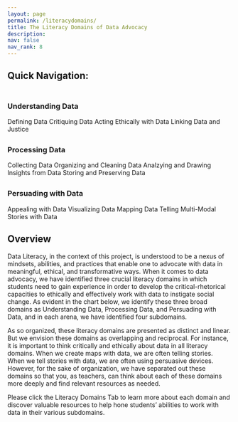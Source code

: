 ```yaml
---
layout: page
permalink: /literacydomains/
title: The Literacy Domains of Data Advocacy
description:
nav: false
nav_rank: 8
---
```


<link rel="stylesheet" href="https://cdn.jsdelivr.net/npm/@shoelace-style/shoelace@2.5.2/cdn/themes/light.css" />
<script type="module" src="https://cdn.jsdelivr.net/npm/@shoelace-style/shoelace@2.5.2/cdn/shoelace.js" ></script>

## Quick Navigation:
<div style="height:5px;font-size:1px;">&nbsp;</div>

<h3>Understanding Data</h3>
<sl-button-group label="Alignment">
  <sl-button href="https://da4asandbox.github.io/curricularsite/defining-data/">Defining Data</sl-button>
  <sl-button href="">Critiquing Data</sl-button>
  <sl-button href="">Acting Ethically with Data</sl-button>
  <sl-button href="">Linking Data and Justice</sl-button>
</sl-button-group>
<div style="height:5px;font-size:1px;">&nbsp;</div>

<h3>Processing Data</h3>
<sl-button-group label="Alignment">
  <sl-button href="">Collecting Data</sl-button>
  <sl-button href="">Organizing and Cleaning Data</sl-button>
  <sl-button href="">Analzying and Drawing Insights from Data</sl-button>
  <sl-button href="">Storing and Preserving Data</sl-button>
</sl-button-group>
<div style="height:5px;font-size:1px;">&nbsp;</div>

<h3>Persuading with Data</h3>
<sl-button-group label="Alignment">
  <sl-button href="">Appealing with Data</sl-button>
  <sl-button href="">Visualizing Data</sl-button>
  <sl-button href="">Mapping Data</sl-button>
  <sl-button href="">Telling Multi-Modal Stories with Data</sl-button>
</sl-button-group>

## Overview

Data Literacy, in the context of this project, is understood to be a nexus of mindsets, abilities, and practices that enable one to advocate with data in meaningful, ethical, and transformative ways. When it comes to data advocacy, we have identified three crucial literacy domains in which students need to gain experience in order to develop the critical-rhetorical capacities to ethically and effectively work with data to instigate social change. As evident in the chart below, we identify these three broad domains as Understanding Data, Processing Data, and Persuading with Data, and in each arena, we have identified four subdomains.
 
As so organized, these literacy domains are presented as distinct and linear. But we envision these domains as overlapping and reciprocal. For instance, it is important to think critically and ethically about data in all literacy domains. When we create maps with data, we are often telling stories. When we tell stories with data, we are often using persuasive devices. However, for the sake of organization, we have separated out these domains so that you, as teachers, can think about each of these domains more deeply and find relevant resources as needed.
 
Please click the Literacy Domains Tab to learn more about each domain and discover valuable resources to help hone students’ abilities to work with data in their various subdomains.

